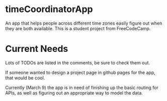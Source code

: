 # timeCoordinatorApp
An app that helps people across different time zones easily figure out when they are both available. This is a student project from FreeCodeCamp.

# Current Needs
Lots of TODOs are listed in the comments, be sure to check them out.

If someone wanted to design a project page in github pages for the app, that would be cool.

Currently (March 9) the app is in need of finishing up the basic routing for APIs, as well as figuring out an appropriate
way to model the data.
